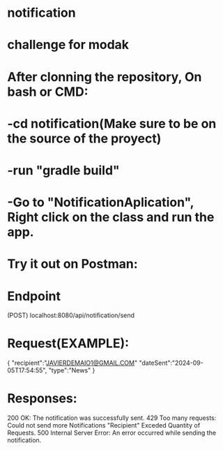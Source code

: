 # notification
# challenge for modak

# After clonning the repository, On bash or CMD:
# -cd notification(Make sure to be on the source of the proyect)
# -run "gradle build"
# -Go to "NotificationAplication", Right click on the class and run the app.

# Try it out on Postman:

# Endpoint

(POST) localhost:8080/api/notification/send
# Request(EXAMPLE): 
{
    "recipient":"JAVIERDEMAIO1@GMAIL.COM"
    "dateSent":"2024-09-05T17:54:55",
    "type":"News"
}
# Responses:
 200 OK: The notification was successfully sent.
 429 Too many requests: Could not send more Notifications "Recipient" Exceded Quantity of Requests.
 500 Internal Server Error: An error occurred while sending the notification.
